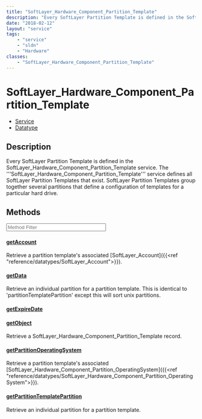 ```yaml
---
title: "SoftLayer_Hardware_Component_Partition_Template"
description: "Every SoftLayer Partition Template is defined in the SoftLayer_Hardware_Component_Partition_Template service. The '''Sof... "
date: "2018-02-12"
layout: "service"
tags:
    - "service"
    - "sldn"
    - "Hardware"
classes:
    - "SoftLayer_Hardware_Component_Partition_Template"
---
```

# SoftLayer_Hardware_Component_Partition_Template
<div id='service-datatype'>
    <ul id='sldn-reference-tabs'>
    <li id='service'> <a href='/reference/services/SoftLayer_Hardware_Component_Partition_Template' >Service</a></li>    <li id='datatype'> <a href='/reference/datatypes/SoftLayer_Hardware_Component_Partition_Template' >Datatype</a></li>
    </ul>
</div>

## Description


Every SoftLayer Partition Template is defined in the SoftLayer_Hardware_Component_Partition_Template service. The '''SoftLayer_Hardware_Component_Partition_Template''' service defines all SoftLayer Partition Templates that exist. SoftLayer Partition Templates group together several partitions that define a configuration of templates for a particular hard drive. 



        
<div id="properties" class="content service-content">

## Methods

<div class="view-filters">
    <div class="clearfix">
        <div class="search-input-box">
            <input placeholder="Method Filter" onkeyup="titleSearch(inputId='edit-combine', divId='method-div', elementClass='method-row')" 
                type="text" id="edit-combine" value="" size="30" maxlength="128" class="form-text">
        </div>
    </div>
</div>

<div id="method-div">

<div class="method-row">

#### [getAccount](/reference/services/SoftLayer_Hardware_Component_Partition_Template/getAccount)
Retrieve a partition template's associated [SoftLayer_Account]({{<ref "reference/datatypes/SoftLayer_Account">}}).

</div>

<div class="method-row">

#### [getData](/reference/services/SoftLayer_Hardware_Component_Partition_Template/getData)
Retrieve an individual partition for a partition template. This is identical to 'partitionTemplatePartition' except this will sort unix partitions.

</div>

<div class="method-row">

#### [getExpireDate](/reference/services/SoftLayer_Hardware_Component_Partition_Template/getExpireDate)


</div>

<div class="method-row">

#### [getObject](/reference/services/SoftLayer_Hardware_Component_Partition_Template/getObject)
Retrieve a SoftLayer_Hardware_Component_Partition_Template record.

</div>

<div class="method-row">

#### [getPartitionOperatingSystem](/reference/services/SoftLayer_Hardware_Component_Partition_Template/getPartitionOperatingSystem)
Retrieve a partition template's associated [SoftLayer_Hardware_Component_Partition_OperatingSystem]({{<ref "reference/datatypes/SoftLayer_Hardware_Component_Partition_OperatingSystem">}}).

</div>

<div class="method-row">

#### [getPartitionTemplatePartition](/reference/services/SoftLayer_Hardware_Component_Partition_Template/getPartitionTemplatePartition)
Retrieve an individual partition for a partition template.

</div>
</div>

</div>

